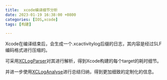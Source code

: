```yaml
---
title:  xcode编译细节分析
date: 2023-01-19 16:38:00 +0800
categories: [IOS,xcode]
tags: [构建]

---
```


Xcode在编译结束后，会生成一个.xcactivitylog后缀的日志，其内容是经过SLF 编码格式进行压缩的。

可采用[XCLogParser](https://github.com/MobileNativeFoundation/XCLogParser)对其进行解析，得到Xcode构建的每个target的耗时细节。

并进一步使用[XCLogAnalyse](https://github.com/MobileNativeFoundation/XCLogParser)进行总结归纳，得到更加细致的定制化的信息。

